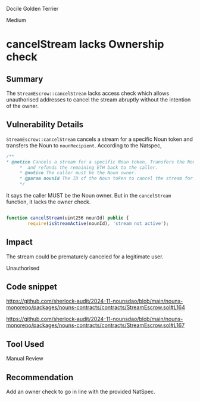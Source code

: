 Docile Golden Terrier

Medium

# cancelStream lacks Ownership check

## Summary
The ``StreamEscrow::cancelStream`` lacks access check which allows unauthorised addresses to cancel the stream abruptly without the intention of the owner.
## Vulnerability Details
``StreamEscrow::cancelStream`` cancels a stream for a specific Noun token and transfers the Noun to `nounRecipient`.
According to the Natspec,
```javascript
/**
* @notice Cancels a stream for a specific Noun token. Transfers the Noun to `nounRecipient`
     *  and refunds the remaining ETH back to the caller.
     * @notice The caller must be the Noun owner.
     * @param nounId The ID of the Noun token to cancel the stream for.
     */
```
It says the caller MUST be the Noun owner.
But in the ``cancelStream`` function, it lacks the owner check.
```javascript

function cancelStream(uint256 nounId) public {
        require(isStreamActive(nounId), 'stream not active');
```
## Impact
The stream could be prematurely canceled for a legitimate user.

Unauthorised 
## Code snippet

https://github.com/sherlock-audit/2024-11-nounsdao/blob/main/nouns-monorepo/packages/nouns-contracts/contracts/StreamEscrow.sol#L164

https://github.com/sherlock-audit/2024-11-nounsdao/blob/main/nouns-monorepo/packages/nouns-contracts/contracts/StreamEscrow.sol#L167

## Tool Used
Manual Review
## Recommendation
Add an owner check to go in line with the provided NatSpec.